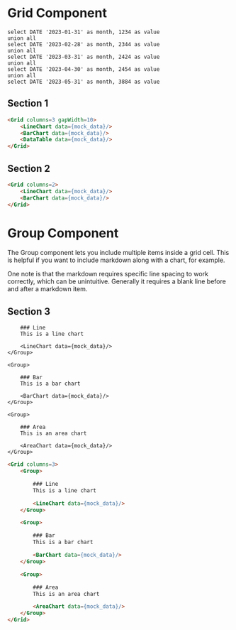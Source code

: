 <script>
    // Due to the location that Evidence builds the site, we need to hop up many directories to get to root
    import Grid from "../../../../../src/lib/ui/Grid.svelte";
    import Group from "../../../../../src/lib/ui/Group.svelte";
</script>

# Grid Component

```mock_data
select DATE '2023-01-31' as month, 1234 as value
union all
select DATE '2023-02-28' as month, 2344 as value
union all
select DATE '2023-03-31' as month, 2424 as value
union all
select DATE '2023-04-30' as month, 2454 as value
union all
select DATE '2023-05-31' as month, 3884 as value
```

## Section 1
<Grid columns=3 gapWidth=10>
    <LineChart data={mock_data}/>
    <BarChart data={mock_data}/>
    <DataTable data={mock_data}/>
</Grid>

```html
<Grid columns=3 gapWidth=10>
    <LineChart data={mock_data}/>
    <BarChart data={mock_data}/>
    <DataTable data={mock_data}/>
</Grid>
```

## Section 2
<Grid columns=2>
    <LineChart data={mock_data}/>
    <BarChart data={mock_data}/>
</Grid>

```html
<Grid columns=2>
    <LineChart data={mock_data}/>
    <BarChart data={mock_data}/>
</Grid>
```

# Group Component

The Group component lets you include multiple items inside a grid cell. This is helpful if you want to include markdown along with a chart, for example.

One note is that the markdown requires specific line spacing to work correctly, which can be unintuitive. Generally it requires a blank line before and after a markdown item.

## Section 3
<Grid columns=3>
    <Group>

        ### Line
        This is a line chart

        <LineChart data={mock_data}/>
    </Group>

    <Group>

        ### Bar
        This is a bar chart

        <BarChart data={mock_data}/>
    </Group>

    <Group>

        ### Area
        This is an area chart

        <AreaChart data={mock_data}/>
    </Group>
</Grid>

```html
<Grid columns=3>
    <Group>

        ### Line
        This is a line chart

        <LineChart data={mock_data}/>
    </Group>

    <Group>

        ### Bar
        This is a bar chart

        <BarChart data={mock_data}/>
    </Group>

    <Group>

        ### Area
        This is an area chart

        <AreaChart data={mock_data}/>
    </Group>
</Grid>
```